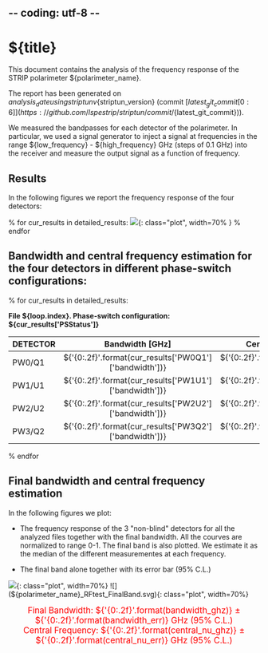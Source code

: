 ## -- coding: utf-8 --

<h1>${title}</h1>

This document contains the analysis of the frequency response of the STRIP polarimeter ${polarimeter_name}.

The report has been generated on ${analysis_date} using striptun v${striptun_version} (commit
[${latest_git_commit[0:6]}](https://github.com/lspestrip/striptun/commit/${latest_git_commit})).

We measured the bandpasses for each detector of the polarimeter.
In particular, we used a signal generator to inject a signal at frequencies in the range ${low_frequency} - ${high_frequency} GHz (steps of 0.1 GHz) into the receiver and measure the output signal as a function of frequency.


<h2>Results</h2>

In the following figures we report the frequency response of the four detectors:

% for cur_results in detailed_results:
![](${polarimeter_name}_RFtest_${cur_results['PSStatus']}_${loop.index}.svg){: class="plot", width=70% }
% endfor

<h2>Bandwidth and central frequency estimation for the four detectors in different phase-switch configurations:</h2>

% for cur_results in detailed_results:

**File ${loop.index}. Phase-switch configuration: ${cur_results['PSStatus']}**

DETECTOR  | Bandwidth [GHz]          | Central Frequency [GHz]          
--------- |:--------------------:|:-------------------:
PW0/Q1   | ${'{0:.2f}'.format(cur_results['PW0Q1']['bandwidth'])} | ${'{0:.2f}'.format(cur_results['PW0Q1']['central_nu'])} 
PW1/U1   | ${'{0:.2f}'.format(cur_results['PW1U1']['bandwidth'])} | ${'{0:.2f}'.format(cur_results['PW1U1']['central_nu'])}
PW2/U2   | ${'{0:.2f}'.format(cur_results['PW2U2']['bandwidth'])} | ${'{0:.2f}'.format(cur_results['PW2U2']['central_nu'])}
PW3/Q2   | ${'{0:.2f}'.format(cur_results['PW3Q2']['bandwidth'])} | ${'{0:.2f}'.format(cur_results['PW3Q2']['central_nu'])}

% endfor

<h2>Final bandwidth and central frequency estimation</h2>
In the following figures we plot:

- The frequency response of the 3 "non-blind" detectors for all the analyzed files together with the final bandwidth. 
  All the courves are normalized to range 0-1.
  The final band is also plotted. We estimate it as the median of the different measurementes at each frequency.

- The final band alone together with its error bar (95% C.L.)

![](${polarimeter_name}_RFtest_AllDetNorm.svg){: class="plot", width=70%}
![](${polarimeter_name}_RFtest_FinalBand.svg){: class="plot", width=70%}

<div style="text-align:center; color:red; font-size: 1.2em;">Final Bandwidth: ${'{0:.2f}'.format(bandwidth_ghz)} ± ${'{0:.2f}'.format(bandwidth_err)} GHz (95% C.L.)</div>
<div style="text-align:center; color:red; font-size: 1.2em;">Central Frequency: ${'{0:.2f}'.format(central_nu_ghz)} ± ${'{0:.2f}'.format(central_nu_err)} GHz (95% C.L.)</div>



